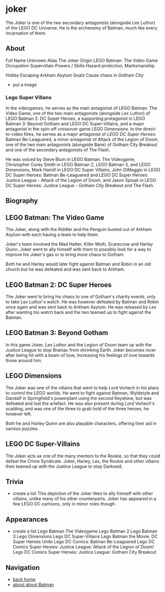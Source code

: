 # joker

The Joker is one of the two secondary antagonists (alongside Lex Luthor) of the LEGO DC Universe. He is the archenemy of Batman, much like every incarnation of them.

## About

Full Name Unknown
Alias The Joker
Origin LEGO Batman: The Video Game
Occupation Supervillain
Powers / Skills Hazard protection, Marksmanship    

Hobby Escaping Arkham Asylum
Goals Cause chaos in Gotham City

- put a image 

### Lego Super Villans

In the videogames, he serves as the main antagonist of LEGO Batman: The Video Game, one of the two main antagonists (alongside Lex Luthor) of LEGO Batman 2: DC Super Heroes, a supporting protagonist in LEGO Batman 3: Beyond Gotham and LEGO DC Super-Villains, and a major antagonist in the spin-off crossover game LEGO Dimensions. In the direct-to-video films, he serves as a major antagonist of *LEGO DC Super Heroes*: Batman Be-Leaguered, a minor antagonist of Attack of the Legion of Doom, one of the two main antagonists (alongside Bane) of Gotham City Breakout and one of the secondary antagonists of The Flash.

He was voiced by Steve Blum in LEGO Batman: The Videogame, Christopher Corey Smith in LEGO Batman 2, LEGO Batman 3, and LEGO Dimensions, Mark Hamill in LEGO DC Super Villains, John DiMaggio in LEGO DC Super Heroes: Batman Be-Leaguered and LEGO DC Super Heroes: Justice League - Attack of the Legion of Doom, and Jason Spisak in LEGO DC Super Heroes: Justice League - Gotham City Breakout and The Flash.

## Biography

## LEGO Batman: The Video Game

The Joker, along with the Riddler and the Penguin busted out of Arkham Asylum with each having a team to help them.

Joker's team involved the Mad Hatter, Killer Moth, Scarecrow and Harley Quinn. Joker went to ally himself with them to possibly look for a way to improve his Joker's gas or to bring more chaos to Gotham.

Both he and Harley would later fight against Batman and Robin in an old church but he was defeated and was sent back to Arkham.

## LEGO Batman 2: DC Super Heroes
The Joker went to bring his chaos to one of Gotham's charity events, only to take Lex Luthor's watch. He was however defeated by Batman and Robin once again and was sent back to Arkham Asylum. He was released by Lex after wanting his watch back and the two teamed up to fight against the Batman.

## LEGO Batman 3: Beyond Gotham
In this game Joker, Lex Luthor and the Legion of Doom team up with the Justice League to stop Braniac from shrinking Earth. Joker becomes nicer after being hit with a beam of love, increasing his feelings of love towards those around him.

## LEGO Dimensions
The Joker was one of the villains that went to help Lord Vortech in his plans to control the LEGO worlds. He went to fight against Batman, Wyldstyle and Gandalf in Springfield's powerplant using the second Keystone, but was defeated and lost the artefact. He was also present during Lord Vortech's scalding, and was one of the three to grab hold of the three heroes, he however left.

Both he and Harley Quinn are also playable characters, offering their aid in various puzzles.

## LEGO DC Super-Villains
The Joker acts as one of the many mentors to the Rookie, so that they could defeat the Crime Syndicate. Joker, Harley, Lex, the Rookie and other villains then teamed up with the Justice League to stop Darkseid.

## Trivia 
- create a list 
This depiction of the Joker likes to ally himself with other villains, unlike many of his other counterparts.
Joker has appeared in a few LEGO DC cartoons, only in minor roles though.

## Appearances
- create a list 
Lego Batman The Videogame
Lego Batman 2
Lego Batman 3
Lego Dimensions
Lego DC Super-Villains
Lego Batman the Movie: DC Super Heroes Unite
Lego DC Comics: Batman Be-Leaguered
Lego DC Comics Super Heroes: Justice League: Attack of the Legion of Doom!
Lego DC Comics Super Heroes: Justice League: Gotham City Breakout


## Navigation

- [back home](index.html)
- [about about Batman](mars.html)